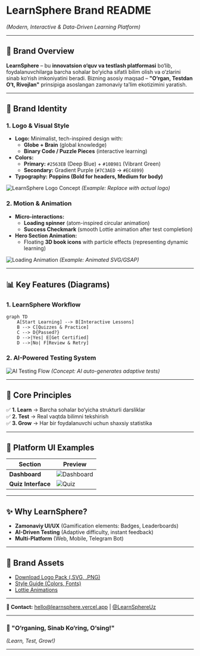 # **LearnSphere Brand README**  
*(Modern, Interactive & Data-Driven Learning Platform)*  

---

## **🚀 Brand Overview**  
**LearnSphere** – bu **innovatsion o‘quv va testlash platformasi** bo‘lib, foydalanuvchilarga barcha sohalar bo‘yicha sifatli bilim olish va o‘zlarini sinab ko‘rish imkoniyatini beradi. Bizning asosiy maqsad – **"O‘rgan, Testdan O‘t, Rivojlan"** prinsipiga asoslangan zamonaviy ta’lim ekotizimini yaratish.  

---

## **🎨 Brand Identity**  

### **1. Logo & Visual Style**  
- **Logo:** Minimalist, tech-inspired design with:  
  - **Globe + Brain** (global knowledge)  
  - **Binary Code / Puzzle Pieces** (interactive learning)  
- **Colors:**  
  - **Primary:** `#2563EB` (Deep Blue) + `#10B981` (Vibrant Green)  
  - **Secondary:** Gradient Purple (`#7C3AED` → `#EC4899`)  
- **Typography:** **Poppins (Bold for headers, Medium for body)**  

![LearnSphere Logo Concept](https://via.placeholder.com/400x200/2563EB/FFFFFF?text=LearnSphere+Logo) *(Example: Replace with actual logo)*  

### **2. Motion & Animation**  
- **Micro-interactions:**  
  - **Loading spinner** (atom-inspired circular animation)  
  - **Success Checkmark** (smooth Lottie animation after test completion)  
- **Hero Section Animation:**  
  - Floating **3D book icons** with particle effects (representing dynamic learning)  

![Loading Animation](https://via.placeholder.com/200x200/10B981/FFFFFF?text=Loading...) *(Example: Animated SVG/GSAP)*  

---

## **📊 Key Features (Diagrams)**  

### **1. LearnSphere Workflow**  
```mermaid  
graph TD  
    A[Start Learning] --> B[Interactive Lessons]  
    B --> C[Quizzes & Practice]  
    C --> D{Passed?}  
    D -->|Yes| E[Get Certified]  
    D -->|No| F[Review & Retry]  
```  

### **2. AI-Powered Testing System**  
![AI Testing Flow](https://via.placeholder.com/600x300/7C3AED/FFFFFF?text=AI+Test+Engine+Diagram) *(Concept: AI auto-generates adaptive tests)*  

---

## **🎯 Core Principles**  
✅ **1. Learn** → Barcha sohalar bo‘yicha strukturli darsliklar  
✅ **2. Test** → Real vaqtda bilimni tekshirish  
✅ **3. Grow** → Har bir foydalanuvchi uchun shaxsiy statistika  

---

## **📱 Platform UI Examples**  
| Section | Preview |  
|---------|---------|  
| **Dashboard** | ![Dashboard](https://via.placeholder.com/300x200/EC4899/FFFFFF?text=Dashboard+UI) |  
| **Quiz Interface** | ![Quiz](https://via.placeholder.com/300x200/10B981/FFFFFF?text=Live+Quiz+Mode) |  

---

## **✨ Why LearnSphere?**  
- **Zamonaviy UI/UX** (Gamification elements: Badges, Leaderboards)  
- **AI-Driven Testing** (Adaptive difficulty, instant feedback)  
- **Multi-Platform** (Web, Mobile, Telegram Bot)  

---

## **📂 Brand Assets**  
- [Download Logo Pack (.SVG, .PNG)](link_here)  
- [Style Guide (Colors, Fonts)](link_here)  
- [Lottie Animations](link_here)  

---  

**🔗 Contact:** [hello@learnsphere.vercel.app](mailto:hello@learnsphere.uz) | [@LearnSphereUz](https://t.me/LearnSphereUz)  

---  

### **🎉 "O‘rganing, Sinab Ko‘ring, O‘sing!"**  
*(Learn, Test, Grow!)*  

---  
